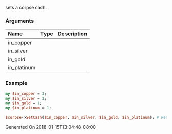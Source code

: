 sets a corpse cash.
### Arguments
**Name**|**Type**|**Description**
:---|:---|:---
in_copper||
in_silver||
in_gold||
in_platinum||

### Example

```perl
my $in_copper = 1;
my $in_silver = 1;
my $in_gold = 1;
my $in_platinum = 1;

$corpse->SetCash($in_copper, $in_silver, $in_gold, $in_platinum); # Returns void
```


Generated On 2018-01-15T13:04:48-08:00